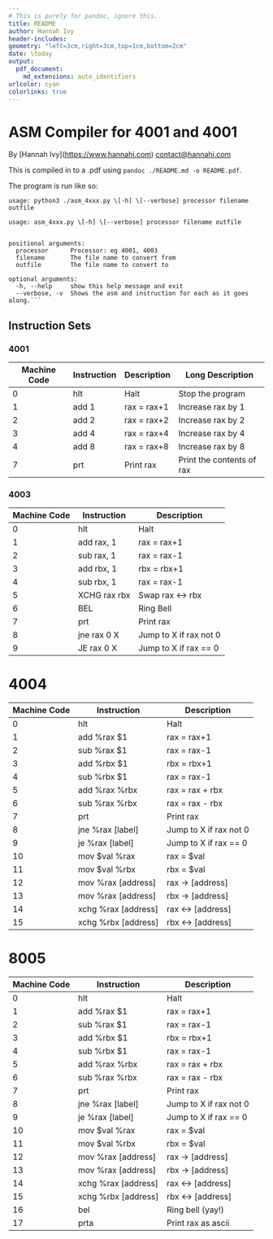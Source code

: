 ```yaml
---
# This is purely for pandoc, ignore this.
title: README
author: Hannah Ivy
header-includes:
geometry: "left=3cm,right=3cm,top=1cm,bottom=2cm"
date: \today
output:
  pdf_document:
    md_extensions: auto_identifiers
urlcolor: cyan
colorlinks: true
---
```


# ASM Compiler for 4001 and 4001

By \[Hannah Ivy](https://www.hannahi.com) <contact@hannahi.com>

This is compiled in to a .pdf using `pandoc ./README.md -o README.pdf`.

The program is run like so:

```
usage: python3 ./asm_4xxx.py \[-h] \[--verbose] processor filename outfile

usage: asm_4xxx.py \[-h] \[--verbose] processor filename outfile


positional arguments:
  processor      Processor: eg 4001, 4003
  filename       The file name to convert from
  outfile        The file name to convert to

optional arguments:
  -h, --help     show this help message and exit
  --verbose, -v  Shows the asm and instruction for each as it goes along.```
```

## Instruction Sets

### 4001

| Machine Code |  Instruction  | Description     |    Long Description        |
|--------------|---------------|-----------------|----------------------------|
|       0      |      hlt      |   Halt          | Stop the program           |
|       1      |     add 1     |   rax = rax+1   | Increase rax by 1          |
|       2      |     add 2     |   rax = rax+2   | Increase rax by 2          |
|       3      |     add 4     |   rax = rax+4   | Increase rax by 4          |
|       4      |     add 8     |   rax = rax+8   | Increase rax by 8          |
|       7      |      prt      |   Print rax     | Print the contents of rax  |

### 4003

| Machine Code |  Instruction      |         Description       |
|--------------|-------------------|---------------------------|
|       0      |      hlt          |          Halt             |
|       1      |     add rax, 1    |         rax = rax+1       |
|       2      |     sub rax, 1    |         rax = rax-1       |
|       3      |     add rbx, 1    |         rbx = rbx+1       |
|       4      |     sub rbx, 1    |         rax = rax-1       |
|       5      |    XCHG rax rbx   |      Swap rax <-> rbx     |
|       6      |      BEL          |         Ring Bell         |
|       7      |      prt          |         Print rax         |
|       8      |     jne rax 0 X   |  Jump to X if rax not 0   |
|       9      |      JE rax 0 X   |   Jump to X if rax == 0   |

# 4004

| Machine Code | Instruction         | Description            |
|--------------|---------------------|------------------------|
| 0            | hlt                 | Halt                   |
| 1            | add %rax $1         | rax = rax+1            |
| 2            | sub %rax $1         | rax = rax-1            |
| 3            | add %rbx $1         | rbx = rbx+1            |
| 4            | sub %rbx $1         | rax = rax-1            |
| 5            | add %rax %rbx       | rax = rax + rbx        |
| 6            | sub %rax %rbx       | rax = rax - rbx        |
| 7            | prt                 | Print rax              |
| 8            | jne %rax [label]    | Jump to X if rax not 0 |
| 9            | je %rax [label]     | Jump to X if rax == 0  |
| 10           | mov $val %rax       | rax = $val             |
| 11           | mov $val %rbx       | rbx = $val             |
| 12           | mov %rax [address]  | rax -> [address]       |
| 13           | mov %rax [address]  | rbx -> [address]       |
| 14           | xchg %rax [address] | rax <-> [address]      |
| 15           | xchg %rbx [address] | rbx <-> [address]      |

# 8005

| Machine Code | Instruction         | Description            |
|--------------|---------------------|------------------------|
| 0            | hlt                 | Halt                   |
| 1            | add %rax $1         | rax = rax+1            |
| 2            | sub %rax $1         | rax = rax-1            |
| 3            | add %rbx $1         | rbx = rbx+1            |
| 4            | sub %rbx $1         | rax = rax-1            |
| 5            | add %rax %rbx       | rax = rax + rbx        |
| 6            | sub %rax %rbx       | rax = rax - rbx        |
| 7            | prt                 | Print rax              |
| 8            | jne %rax [label]    | Jump to X if rax not 0 |
| 9            | je %rax [label]     | Jump to X if rax == 0  |
| 10           | mov $val %rax       | rax = $val             |
| 11           | mov $val %rbx       | rbx = $val             |
| 12           | mov %rax [address]  | rax -> [address]       |
| 13           | mov %rax [address]  | rbx -> [address]       |
| 14           | xchg %rax [address] | rax <-> [address]      |
| 15           | xchg %rbx [address] | rbx <-> [address]      |
| 16           | bel                 | Ring bell (yay!)       |
| 17           | prta                | Print rax as ascii     |
